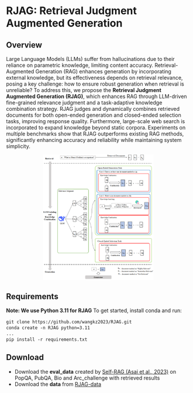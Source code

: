 # RJAG: Retrieval Judgment Augmented Generation

## Overview
Large Language Models (LLMs) suffer from hallucinations due to their reliance on parametric knowledge, limiting content accuracy. Retrieval-Augmented Generation (RAG) enhances generation by incorporating external knowledge, but its effectiveness depends on retrieval relevance, posing a key challenge: how to ensure robust generation when retrieval is unreliable?
To address this, we propose the **Retrieval Judgment Augmented Generation (RJAG)**, which enhances RAG through LLM-driven fine-grained relevance judgment and a task-adaptive knowledge combination strategy. RJAG judges and dynamically combines retrieved documents for both open-ended generation and closed-ended selection tasks, improving response quality. Furthermore, large-scale web search is incorporated to expand knowledge beyond static corpora.
Experiments on multiple benchmarks show that RJAG outperforms existing RAG methods, significantly enhancing accuracy and reliability while maintaining system simplicity.
<div align=center>
  <img src="https://github.com/wangkz2023/RJAG/blob/main/img/RJAG.png" width=60%>
</div>

## Requirements
**Note: We use Python 3.11 for RJAG** To get started, install conda and run:
```
git clone https://github.com/wangkz2023/RJAG.git
conda create -n RJAG python=3.11
...
pip install -r requirements.txt
```

## Download
- Download the **eval_data** created by [Self-RAG (Asai et al., 2023)](https://github.com/AkariAsai/self-rag) on PopQA, PubQA, Bio and Arc_challenge with retrieved results
- Download the **data** from [RJAG-data](https://github.com/AkariAsai/self-rag)

